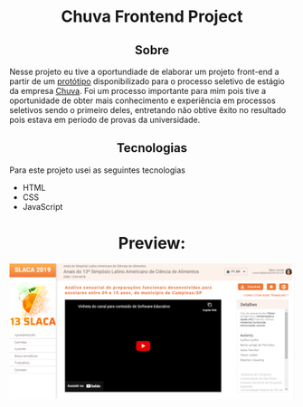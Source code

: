 <H1 align="center">Chuva Frontend Project</H1>
<H2 align="center">Sobre</H2>
<p>Nesse projeto eu tive a oportundiade de elaborar um projeto front-end a partir de um <a href="https://www.figma.com/file/0D27YdXU8ibf0AhsBC2OEm/Chuva---Exercício-Frontend?node-id=0%3A1&t=FA5gVbCYOkgFpUOb-0">protótipo</a> disponibilizado para o processo seletivo de estágio da empresa <a href="https://chuva.net.br">Chuva</a>. Foi um processo importante para mim pois tive a oportunidade de obter mais conhecimento e experiência em processos seletivos sendo o primeiro deles, entretando não obtive êxito no resultado pois estava em período de provas da universidade.</p>
<H2 align="center">Tecnologias</H2>
<p>Para este projeto usei as seguintes tecnologias
<ul>
<li>HTML</li>
<li>CSS</li>
<li>JavaScript</li>
</ul>
</p>
<H1 align="center">Preview:</H1>
<img src="https://github.com/igorregiss/Exercicio-ChuvaNet/blob/main/exercicio%20chuva.png?raw=true">
